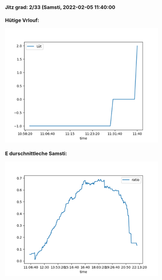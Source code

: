 ### Jitz grad: 2/33 (Samsti, 2022-02-05 11:40:00

### Hütige Vrlouf:
![Graph](Today.png)

### E durschnittleche Samsti:
![Graph](Samsti.png)